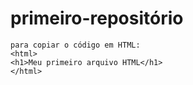 # primeiro-repositório
```
para copiar o código em HTML:
<html>
<h1>Meu primeiro arquivo HTML</h1>
</html>
```
